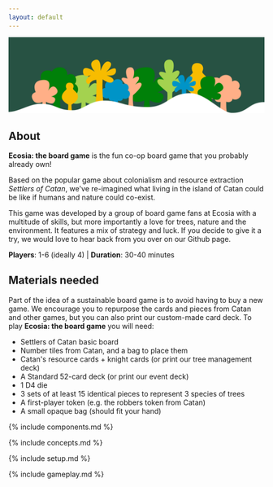 ```yaml
---
layout: default
---
```


![Ecosia Board Game](assets/img/trees_banner.png)

## About

**Ecosia: the board game** is the fun co-op board game that you probably already own!

Based on the popular game about colonialism and resource extraction _Settlers of Catan_, we've re-imagined what living in the island of Catan could be like if humans and nature could co-exist.

This game was developed by a group of board game fans at Ecosia with a multitude of skills, but more importantly a love for trees, nature and the environment. It features a mix of strategy and luck. If you decide to give it a try, we would love to hear back from you over on our Github page.

**Players**: 1-6 (ideally 4) | **Duration**: 30-40 minutes

## Materials needed

Part of the idea of a sustainable board game is to avoid having to buy a new game. We encourage you to repurpose the cards and pieces from Catan and other games, but you can also print our custom-made card deck. To play **Ecosia: the board game** you will need:

* Settlers of Catan basic board
* Number tiles from Catan, and a bag to place them
* Catan's resource cards + knight cards (or print our tree management deck)
* A Standard 52-card deck (or print our event deck)
* 1 D4 die
* 3 sets of at least 15 identical pieces to represent 3 species of trees
* A first-player token (e.g. the robbers token from Catan)
* A small opaque bag (should fit your hand)

{% include components.md %}

{% include concepts.md %}

{% include setup.md %}

{% include gameplay.md %}




